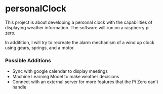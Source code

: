 
# personalClock

This project is about developing a personal clock with the capabilities of displaying weather information. The software will run on a raspberry pi zero.

In additition, I will try to recreate the alarm mechanism of a wind up clock using gears, springs, and a motor.

### Possible Additions
- Sync with google calendar to display meetings 
- Machine Learning Model to make weather decisions
- Connect with an external server for more features that the Pi Zero can't handle

